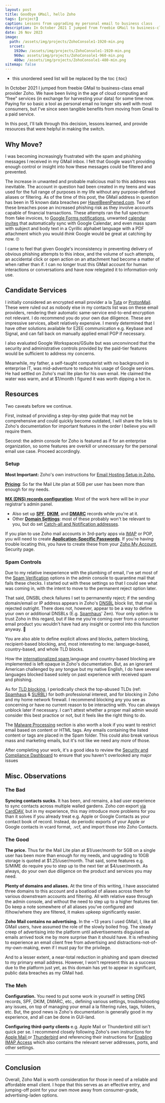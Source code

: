 ```yaml
---
layout: post
title: Goodbye GMail, hello Zoho
tags: [project]
caption: Lessons from upgrading my personal email to business class
description: In October 2021 I jumped from freebie GMail to business-class email provider Zoho. This is guidance on how you can get started and what resources may help.
date: 26 Nov 2023
image:
  path: /assets/img/projects/ZohoConsole1-1920-min.png
  srcset:
    1920w: /assets/img/projects/ZohoConsole1-1920-min.png
    960w: assets/img/projects/ZohoConsole1-960-min.png
    480w: /assets/img/projects/ZohoConsole1-480-min.png
sitemap: false
---
```


* this unordered seed list will be replaced by the toc
{:toc}

In October 2021 I jumped from freebie GMail to business-class email provider Zoho. We have been living in the age of cloud computing and "free" services (in exchange for harvesting your data) for some time now. Paying for so basic a tool as personal email no longer sits well with most consumers, but I've since seen tangible benefits from moving from Gmail to a paid service. 

In this post, I'll talk through this decision, lessons learned, and provide resources that were helpful in making the switch. 

## Why Move? 

I was becoming increasingly frustrated with the spam and phishing messages I received in my GMail inbox. I felt that Google wasn't providing enough control or insight into how these messages could be filtered and prevented. 

The increase in unwanted and probable malicious mail to this address was inevitable. The account in question had been created in my teens and was used for the full range of purposes in my life without any purpose-defined aliases or filtering. As of the time of this post, the GMail address in question has been in 15 known data breaches per [HaveIBeenPwned.com](https://haveibeenpwned.com/). Two of these breaches pose an increased phishing risk as they involve accounts capable of financial transactions. These attempts ran the full spectrum: from fake invoices, to [Google Forms notifications](https://blog.talosintelligence.com/google-forms-quiz-spam/), unwanted [calendar invites](https://www.androidpolice.com/google-calendar-spam-protection-default/) that automatically sync with Google Calendar, and even mass spam with subject and body text in a Cyrillic alphabet language with a PDF attachment which you would *think* Google would be great at catching by now. 🙄

I came to feel that given Google's inconsistency in preventing delivery of obvious phishing attempts to this inbox, and the volume of such attempts, an accidental click or open action on an attachment had become a matter of when rather than if. I can no longer trust this GMail account for human interactions or conversations and have now relegated it to information-only use.

## Candidate Services

I initially considered an encrypted email provider a la [Tuta](https://tuta.com/) or [ProtonMail](https://proton.me/mail). These were ruled out as nobody else in my contacts list was on these email providers, rendering their automatic same-service end-to-end encryption not relevant. I do recommend you do your own due diligence. These are impressive services, albeit relatively expensive. I merely determined that I have other solutions available for E2EE communication e.g. Keybase and Signal, and can fall back on manually applied email PGP if necessary. 

I also evaluated Google Workspaces/GSuite but was unconvinced that the security and administrative controls provided by the paid-tier features would be sufficient to address my concerns.

Meanwhile, my father, a self-taught computerist with no background in enterprise IT, was mid-adventure to reduce his usage of Google services. He had settled on Zoho's mail lite plan for his own email. He claimed the water was warm, and at $1/month I figured it was worth dipping a toe in. 

## Resources

Two caveats before we continue. 

First, instead of providing a step-by-step guide that may not be comprehensive and could quickly become outdated, I will share the links to Zoho's documentation for important features in the order I believe you will require them. 

Second: the admin console for Zoho is featured as if for an enterprise organization, so some features are overkill or unnecessary for the personal email use case. Proceed accordingly. 

### Setup

**Most Important:** Zoho's own instructions for [Email Hosting Setup in Zoho.](https://www.zoho.com/mail/help/adminconsole/email-hosting-setup.html) 

[**Pricing**](https://www.zoho.com/mail/zohomail-pricing.html): So far the Mail Lite plan at 5GB per user has been more than enough for my needs. 

**[MX (DNS) records configuration](https://www.zoho.com/mail/help/adminconsole/configure-email-delivery.html)**: Most of the work here will be in your registrar's admin panel. 
- Also set up [**SPF**](https://www.zoho.com/mail/help/adminconsole/spf-configuration.html), **[DKIM](https://www.zoho.com/mail/help/adminconsole/dkim-configuration.html)**, and **[DMARC](https://www.zoho.com/mail/help/adminconsole/dmarc-policy.html)** records while you're at it. 
- Other [**Domain Settings**](https://www.zoho.com/mail/help/adminconsole/domain-settings.html): most of these probably won't be relevant to you, but do set [Catch-all and Notification addresses](https://www.zoho.com/mail/help/adminconsole/catch-all-setup.html#alink2). 

If you plan to use Zoho mail accounts in 3rd-party apps via [IMAP](https://www.zoho.com/mail/help/imap-access.html) or POP, you will need to create **[Application-Specific Passwords](https://www.zoho.com/mail/help/adminconsole/two-factor-authentication.html#alink7)**. If you're having trouble locating this, you have to create these from your [Zoho My Account](https://accounts.zoho.com/home#security/security_pwd), Security page. 

### Spam Controls

Due to my relative inexperience with the plumbing of email, I've set most of the [Spam Verification](https://mailadmin.zoho.com/cpanel/home.do#securityAndCompliance/spamControl/verification) options in the admin console to quarantine mail that fails these checks. I started out with these settings so that I could see what was coming in, with the intent to move to the permanent reject option later. 

That said, DNSBL check failures I set to permanently reject; if the sending domain/email or IP address appears in Zoho's [DNSBL](https://en.wikipedia.org/wiki/Domain_Name_System_blocklist) block list, that mail is rejected outright. There does not, however, appear to be a way to define your own or additional DNSBLs (E.g. [Spamhaus](https://www.spamhaus.org/)' Zen). Your only option is to trust Zoho in this regard, but if like me you're coming over from a consumer email product you wouldn't have had any insight or control into this function anyway. 🤷

You are also able to define explicit allows and blocks, pattern blocking, recipient-based blocking, and, most interesting to me: language-based, country-based, and whole TLD blocks. 

How the [internationalized spam ](https://www.zoho.com/mail/help/adminconsole/spam-control-lists.html#alink2) language and country-based blocking are implemented is left opaque in Zoho's documentation. But, as an ignorant American challenged by any tongue but my native English, I do have several languages blocked based solely on past experience with received spam and phishing. 

As for [TLD blocking](https://www.zoho.com/mail/help/adminconsole/spam-control-lists.html#alink8), I periodically check the top-abused TLDs (ref: [Spamhaus](https://www.spamhaus.org/statistics/tlds/) & [SURBL](https://surbl.org/tld)) for both professional interest, and for blocking in Zoho and my home network firewall. I recommend blocking any you see as concerning or have no current reason to be interacting with. You can always unblock later if necessary. I can't attest whether a proper mail admin would consider this best practice or not, but it feels like the right thing to do. 

The [Malware Processing](https://mailadmin.zoho.com/cpanel/home.do#securityAndCompliance/antiPhishing/settings) section is also worth a look if you want to restrict email based on content or HTML tags. Any emails containing the listed content or tags are placed in the Spam folder. This could also break various mass and marketing emails, but it's not like we need any *more* of those. 

After completing your work, it's a good idea to review the [Security and Compliance Dashboard](https://mailadmin.zoho.com/cpanel/home.do#securityAndCompliance/dashboard) to ensure that you haven't overlooked any major issues

## Misc. Observations

### The Bad 

**Syncing contacts sucks.** It has been, and remains, a bad user experience to sync contacts across multiple walled gardens. Zoho *can* export [via CardDAV](https://www.zoho.com/mail/help/CardDAV.html), but in my experience, this may introduce more problems for you than it solves if you already treat e.g. Apple or Google Contacts as your contact book of record. Instead, do periodic exports of your Apple or Google contacts in vcard format, .vcf, and import those into Zoho Contacts. 

### The Good

**The price.** Thus far the Mail Lite plan at $1/user/month for 5GB on a single user has been more than enough for my needs, and upgrading to 10GB storage is quoted at $1.25/user/month. That said, some features e.g. S/MIME do require you to step up to the next tier at $4/user/month. As always, do your own due diligence on the product and services you may need. 

**Plenty of domains and aliases.** At the time of this writing, I have associated three domains to this account and a boatload of aliases across them for various downstream accounts and filtering. All with relative ease through the admin console, and without the need to step up to a higher features tier. Do keep a note somewhere of all aliases you've configured and if/how/where they are filtered, it makes upkeep significantly easier. 

**Zoho Mail contains no advertising.** In the ~13 years I used GMail, I, like all GMail users, have assumed the role of the slowly boiled frog. The steady creep of advertising into the platform until advertisements disguised as emails arrived took me by more surprise than it should have. It is refreshing to experience an email client free from advertising and distractions-not-of-my-own-making, even if I must pay for the privilege. 

And to a lesser extent, a near-total reduction in phishing and spam directed to my primary email address. However, I won't represent this as a success due to the platform just yet, as this domain has yet to appear in significant, public data breaches as my GMail had. 

### The Meh

**Configuration.** You need to put some work in yourself in setting DNS records, SPF, DKIM, DMARC, etc., defining various settings, troubleshooting any issues, on top of managing your email a la filtering rules, tags, folders, etc. But, the good news is Zoho's documentation is generally good in my experience, and all can be done in GUI-land. 

**Configuring third-party clients** e.g. Apple Mail or Thunderbird still isn't quick per se. I recommend closely following Zoho's own instructions for [Apple Mail ](https://www.zoho.com/mail/help/apple-mac-imap.html) or [Thunderbird](https://www.zoho.com/mail/help/thunderbird-imap-access.html) and referencing their instructions for [Enabling IMAP Access](https://www.zoho.com/mail/help/imap-access.html#EnableIMAP) which also contains the relevant server addresses, ports, and other settings.  




---

## Conclusion


Overall, Zoho Mail is worth consideration for those in need of a reliable and affordable email client. I hope that this serves as an effective entry, and jumping-off point for your own move away from consumer-grade, advertising-laden options. 










